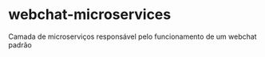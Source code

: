 # webchat-microservices
Camada de microserviços responsável pelo funcionamento de um webchat padrão

